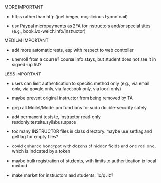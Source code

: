 
MORE IMPORTANT

* https rather than http (joel berger, mojolicious hypnotoad)

* use Paypal micropayments as 2FA for instructors and/or special sites (e.g., book.ivo-welch.info/instructor)


MEDIUM IMPORTANT

* add more automatic tests, esp with respect to web controller

* unenroll from a course?  course info stays, but student does not see it in signed-up list?


LESS IMPORTANT

* users can limit authentication to specific method only (e.g., via email only, via google only, via facebook only, via local only)

* maybe prevent original instructor from being removed by TA

* grep all Model/Model.pm functions for sudo double-security safety

* add permanent testsite, instructor read-only  readonly.testsite.syllabus.space

* too many INSTRUCTOR files in class directory.  maybe use setflag and getflag for empty files?

* could enhance honeypot with dozens of hidden fields and one real one, which is indicated by a token

* maybe bulk registration of students, with limits to authentication to local method

* make market for instructors and students: 1c/quiz?

